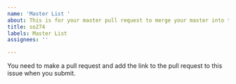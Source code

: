 ```yaml
---
name: 'Master List '
about: This is for your master pull request to merge your master into this repo.
title: so274
labels: Master List
assignees: ''

---
```


You need to make a pull request and add the link to the pull request to this issue when you submit.
